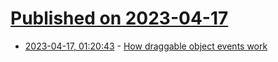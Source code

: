 # [Published on 2023-04-17](index.md)

* [2023-04-17, 01:20:43](https://lobste.rs/s/w6is1i/how_draggable_object_events_work) - [How draggable object events work](https://simblob.blogspot.com/2023/02/making-of-draggable-objects.html)
